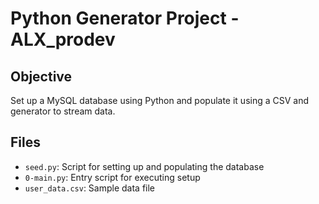 # Python Generator Project - ALX_prodev

## Objective

Set up a MySQL database using Python and populate it using a CSV and generator to stream data.

## Files

- `seed.py`: Script for setting up and populating the database
- `0-main.py`: Entry script for executing setup
- `user_data.csv`: Sample data file
